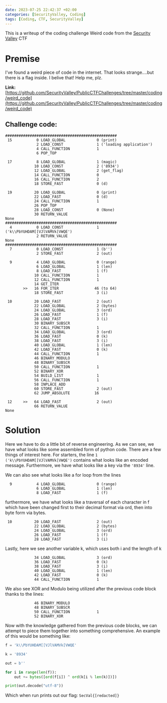 ```yaml
---
date: 2023-07-25 22:42:37 +02:00
categories: [SecurityValley, Coding]
tags: [Coding, CTF, SecurityValley]
---
```

This is a writeup of the coding challenge Weird code from the [Security Valley](https://ctf.securityvalley.org) CTF

# Premise

I've found a weird piece of code in the internet. That looks strange....but there is a flag inside. I belive that! Help me, plz.

**Link:** [https://github.com/SecurityValley/PublicCTFChallenges/tree/master/coding/weird_code](https://github.com/SecurityValley/PublicCTFChallenges/tree/master/coding/weird_code)

## Challenge code:
```
##################################################
 15           0 LOAD_GLOBAL              0 (print)
              2 LOAD_CONST               1 ('loading application')
              4 CALL_FUNCTION            1
              6 POP_TOP

 17           8 LOAD_GLOBAL              1 (magic)
             10 LOAD_CONST               2 ('8934')
             12 LOAD_GLOBAL              2 (get_flag)
             14 CALL_FUNCTION            0
             16 CALL_FUNCTION            2
             18 STORE_FAST               0 (d)

 19          20 LOAD_GLOBAL              0 (print)
             22 LOAD_FAST                0 (d)
             24 CALL_FUNCTION            1
             26 POP_TOP
             28 LOAD_CONST               0 (None)
             30 RETURN_VALUE
None
##################################################
  4           0 LOAD_CONST               1 ('k\\PbYUHDAM[[VJlVAMVk[VWQE')
              2 RETURN_VALUE
None
##################################################
  7           0 LOAD_CONST               1 (b'')
              2 STORE_FAST               2 (out)

  9           4 LOAD_GLOBAL              0 (range)
              6 LOAD_GLOBAL              1 (len)
              8 LOAD_FAST                1 (f)
             10 CALL_FUNCTION            1
             12 CALL_FUNCTION            1
             14 GET_ITER
        >>   16 FOR_ITER                46 (to 64)
             18 STORE_FAST               3 (i)

 10          20 LOAD_FAST                2 (out)
             22 LOAD_GLOBAL              2 (bytes)
             24 LOAD_GLOBAL              3 (ord)
             26 LOAD_FAST                1 (f)
             28 LOAD_FAST                3 (i)
             30 BINARY_SUBSCR
             32 CALL_FUNCTION            1
             34 LOAD_GLOBAL              3 (ord)
             36 LOAD_FAST                0 (k)
             38 LOAD_FAST                3 (i)
             40 LOAD_GLOBAL              1 (len)
             42 LOAD_FAST                0 (k)
             44 CALL_FUNCTION            1
             46 BINARY_MODULO
             48 BINARY_SUBSCR
             50 CALL_FUNCTION            1
             52 BINARY_XOR
             54 BUILD_LIST               1
             56 CALL_FUNCTION            1
             58 INPLACE_ADD
             60 STORE_FAST               2 (out)
             62 JUMP_ABSOLUTE           16

 12     >>   64 LOAD_FAST                2 (out)
             66 RETURN_VALUE
None
```
# Solution
Here we have to do a little bit of reverse engineering. As we can see, we have what looks like some assembled form of python code. There are a few things of interest here. For starters, the line `1 ('k\\PbYUHDAM[[VJlVAMVk[VWQE')` contains what looks like an encoded message. Furthermore, we have what looks like a key via the `'8934'` line.

We can also see what looks like a for loop from the lines
```
  9           4 LOAD_GLOBAL              0 (range)
              6 LOAD_GLOBAL              1 (len)
              8 LOAD_FAST                1 (f)
```
furthermore, we have what looks like a traversal of each character in f which have been changed first to their decimal format via ord, then into byte form via bytes.
```
 10          20 LOAD_FAST                2 (out)
             22 LOAD_GLOBAL              2 (bytes)
             24 LOAD_GLOBAL              3 (ord)
             26 LOAD_FAST                1 (f)
             28 LOAD_FAST                3 (i)
```
Lastly, here we see another variable k, which uses both i and the length of k
```
             34 LOAD_GLOBAL              3 (ord)
             36 LOAD_FAST                0 (k)
             38 LOAD_FAST                3 (i)
             40 LOAD_GLOBAL              1 (len)
             42 LOAD_FAST                0 (k)
             44 CALL_FUNCTION            1
```
We also see XOR and Modulo being utilized after the previous code block thanks to the lines:
```
             46 BINARY_MODULO
             48 BINARY_SUBSCR
             50 CALL_FUNCTION            1
             52 BINARY_XOR
```
Now with the knowledge gathered from the previous code blocks, we can attempt to piece them together into something comprehensive. An example of this would be something like:
```python
f = 'k\\PbYUHDAM[[VJlVAMVk[VWQE'

k = '8934'

out = b''

for i in range(len(f)):
    out += bytes([ord(f[i]) ^ ord(k[i % len(k)])])

print(out.decode("utf-8"))
```

Which when run prints out our flag:
 `SecVal{[redacted]}`

